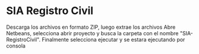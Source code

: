 # SIA Registro Civil

Descarga los archivos en formato ZIP, luego extrae los archivos
Abre Netbeans, selecciona abrir proyecto y busca la carpeta con el nombre "SIA-RegistroCivil". Finalmente selecciona ejecutar y se estara ejecutando por consola
